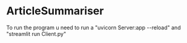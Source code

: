 # ArticleSummariser
To run the program u need to run a
"uvicorn Server:app --reload"
and
"streamlit run Client.py"
